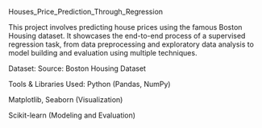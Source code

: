 Houses_Price_Prediction_Through_Regression

This project involves predicting house prices using the famous Boston Housing dataset. It showcases the end-to-end process of a supervised regression task, from data preprocessing and exploratory data analysis to model building and evaluation using multiple techniques.

Dataset:
Source: Boston Housing Dataset

Tools & Libraries Used:
Python (Pandas, NumPy)

Matplotlib, Seaborn (Visualization)

Scikit-learn (Modeling and Evaluation)



